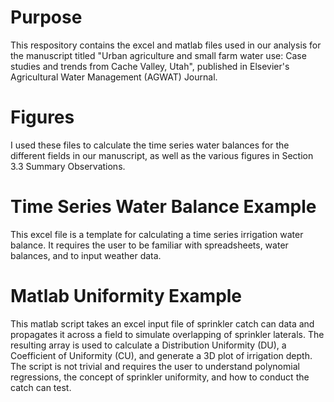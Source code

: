 # Purpose
This respository contains the excel and matlab files used in our analysis for the manuscript titled "Urban agriculture and small farm water use: Case studies and trends from Cache Valley, Utah", published in Elsevier's Agricultural Water Management (AGWAT) Journal. 

# Figures
I used these files to calculate the time series water balances for the different fields in our manuscript, as well as the various figures in Section 3.3 Summary Observations. 

# Time Series Water Balance Example
This excel file is a template for calculating a time series irrigation water balance. It requires the user to be familiar with spreadsheets, water balances, and to input weather data.  

# Matlab Uniformity Example 
This matlab script takes an excel input file of sprinkler catch can data and propagates it across a field to simulate overlapping of sprinkler laterals. The resulting array is used to calculate a Distribution Uniformity (DU), a Coefficient of Uniformity (CU), and generate a 3D plot of irrigation depth. The script is not trivial and requires the user to understand polynomial regressions, the concept of sprinkler uniformity, and how to conduct the catch can test.  
